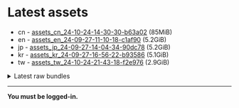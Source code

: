 # Latest assets
- cn - [assets_cn_24-10-24-14-30-30-b63a02](https://github.com/ArknightsAssets/NewAssets/actions/runs/11532490588/artifacts/2107654927) (85MiB)
- en - [assets_en_24-09-27-11-10-18-c1af90](https://github.com/ArknightsAssets/NewAssets/actions/runs/11272949446/artifacts/2039930561) (5.2GiB)
- jp - [assets_jp_24-09-27-14-04-34-90dc78](https://github.com/ArknightsAssets/NewAssets/actions/runs/11266460473/artifacts/2038330230) (5.2GiB)
- kr - [assets_kr_24-09-27-16-56-22-b93586](https://github.com/ArknightsAssets/NewAssets/actions/runs/11266460473/artifacts/2038307488) (5.1GiB)
- tw - [assets_tw_24-10-24-21-43-18-f2e976](https://github.com/ArknightsAssets/NewAssets/actions/runs/11606527209/artifacts/2126775524) (2.9GiB)

<details>
<summary>Latest raw bundles</summary>

- cn - [bundles_cn_24-10-24-14-30-30-b63a02](https://github.com/ArknightsAssets/NewAssets/actions/runs/11532490588/artifacts/2107654988) (30MiB)
- en - [bundles_en_24-09-27-11-10-18-c1af90](https://github.com/ArknightsAssets/NewAssets/actions/runs/11272949446/artifacts/2039935429) (2.1GiB)
- jp - [bundles_jp_24-09-27-14-04-34-90dc78](https://github.com/ArknightsAssets/NewAssets/actions/runs/11266460473/artifacts/2038332916) (2.1GiB)
- kr - [bundles_kr_24-09-27-16-56-22-b93586](https://github.com/ArknightsAssets/NewAssets/actions/runs/11266460473/artifacts/2038309991) (2.0GiB)
- tw - [bundles_tw_24-10-24-21-43-18-f2e976](https://github.com/ArknightsAssets/NewAssets/actions/runs/11606527209/artifacts/2126776448) (995MiB)

</details>

---

**You must be logged-in.**
